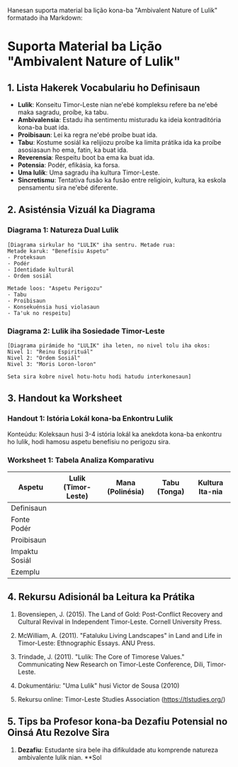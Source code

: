 Hanesan suporta material ba lição kona-ba "Ambivalent Nature of Lulik" formatado iha Markdown:

# Suporta Material ba Lição "Ambivalent Nature of Lulik"

## 1. Lista Hakerek Vocabulariu ho Definisaun

- **Lulik**: Konseitu Timor-Leste nian ne'ebé kompleksu refere ba ne'ebé maka sagradu, proíbe, ka tabu.
- **Ambivalensia**: Estadu iha sentimentu misturadu ka ideia kontraditória kona-ba buat ida.
- **Proibisaun**: Lei ka regra ne'ebé proíbe buat ida.
- **Tabu**: Kostume sosiál ka relijiozu proíbe ka limita prátika ida ka proíbe asosiasaun ho ema, fatin, ka buat ida.
- **Reverensia**: Respeitu boot ba ema ka buat ida.
- **Potensia**: Podér, efikásia, ka forsa.
- **Uma lulik**: Uma sagradu iha kultura Timor-Leste.
- **Sincretismu**: Tentativa fusão ka fusão entre religioin, kultura, ka eskola pensamentu sira ne'ebé diferente.

## 2. Asisténsia Vizuál ka Diagrama

### Diagrama 1: Natureza Dual Lulik

```
[Diagrama sirkular ho "LULIK" iha sentru. Metade rua:
Metade karuk: "Benefísiu Aspetu"
- Proteksaun
- Podér
- Identidade kulturál
- Ordem sosiál

Metade loos: "Aspetu Perigozu"
- Tabu
- Proibisaun
- Konsekuénsia husi violasaun
- Ta'uk no respeitu]
```

### Diagrama 2: Lulik iha Sosiedade Timor-Leste

```
[Diagrama pirámide ho "LULIK" iha leten, no nivel tolu iha okos:
Nivel 1: "Reinu Espirituál"
Nivel 2: "Ordem Sosiál"
Nivel 3: "Moris Loron-loron"

Seta sira kobre nivel hotu-hotu hodi hatudu interkonesaun]
```

## 3. Handout ka Worksheet

### Handout 1: Istória Lokál kona-ba Enkontru Lulik

Konteúdu: Koleksaun husi 3-4 istória lokál ka anekdota kona-ba enkontru ho lulik, hodi hamosu aspetu benefísiu no perigozu sira.

### Worksheet 1: Tabela Analiza Komparativu

| Aspetu | Lulik (Timor-Leste) | Mana (Polinésia) | Tabu (Tonga) | Kultura Ita-nia |
|--------|--------------------|--------------------|----------------|--------------|
| Definisaun |                |                    |                |              |
| Fonte Podér |           |                    |                |              |
| Proibisaun |              |                    |                |              |
| Impaktu Sosiál |             |                    |                |              |
| Ezemplu |                  |                    |                |              |

## 4. Rekursu Adisionál ba Leitura ka Prátika

1. Bovensiepen, J. (2015). The Land of Gold: Post-Conflict Recovery and Cultural Revival in Independent Timor-Leste. Cornell University Press.

2. McWilliam, A. (2011). "Fataluku Living Landscapes" in Land and Life in Timor-Leste: Ethnographic Essays. ANU Press.

3. Trindade, J. (2011). "Lulik: The Core of Timorese Values." Communicating New Research on Timor-Leste Conference, Dili, Timor-Leste.

4. Dokumentáriu: "Uma Lulik" husi Victor de Sousa (2010)

5. Rekursu online: Timor-Leste Studies Association (https://tlstudies.org/)

## 5. Tips ba Profesor kona-ba Dezafiu Potensial no Oinsá Atu Rezolve Sira

1. **Dezafiu**: Estudante sira bele iha difikuldade atu komprende natureza ambivalente lulik nian.
   **Sol